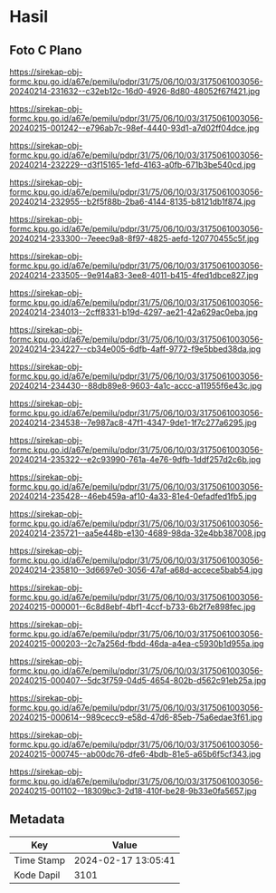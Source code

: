 # Hasil

## Foto C Plano

https://sirekap-obj-formc.kpu.go.id/a67e/pemilu/pdpr/31/75/06/10/03/3175061003056-20240214-231632--c32eb12c-16d0-4926-8d80-48052f67f421.jpg

https://sirekap-obj-formc.kpu.go.id/a67e/pemilu/pdpr/31/75/06/10/03/3175061003056-20240215-001242--e796ab7c-98ef-4440-93d1-a7d02ff04dce.jpg

https://sirekap-obj-formc.kpu.go.id/a67e/pemilu/pdpr/31/75/06/10/03/3175061003056-20240214-232229--d3f15165-1efd-4163-a0fb-671b3be540cd.jpg

https://sirekap-obj-formc.kpu.go.id/a67e/pemilu/pdpr/31/75/06/10/03/3175061003056-20240214-232955--b2f5f88b-2ba6-4144-8135-b8121db1f874.jpg

https://sirekap-obj-formc.kpu.go.id/a67e/pemilu/pdpr/31/75/06/10/03/3175061003056-20240214-233300--7eeec9a8-8f97-4825-aefd-120770455c5f.jpg

https://sirekap-obj-formc.kpu.go.id/a67e/pemilu/pdpr/31/75/06/10/03/3175061003056-20240214-233505--9e914a83-3ee8-4011-b415-4fed1dbce827.jpg

https://sirekap-obj-formc.kpu.go.id/a67e/pemilu/pdpr/31/75/06/10/03/3175061003056-20240214-234013--2cff8331-b19d-4297-ae21-42a629ac0eba.jpg

https://sirekap-obj-formc.kpu.go.id/a67e/pemilu/pdpr/31/75/06/10/03/3175061003056-20240214-234227--cb34e005-6dfb-4aff-9772-f9e5bbed38da.jpg

https://sirekap-obj-formc.kpu.go.id/a67e/pemilu/pdpr/31/75/06/10/03/3175061003056-20240214-234430--88db89e8-9603-4a1c-accc-a11955f6e43c.jpg

https://sirekap-obj-formc.kpu.go.id/a67e/pemilu/pdpr/31/75/06/10/03/3175061003056-20240214-234538--7e987ac8-47f1-4347-9de1-1f7c277a6295.jpg

https://sirekap-obj-formc.kpu.go.id/a67e/pemilu/pdpr/31/75/06/10/03/3175061003056-20240214-235322--e2c93990-761a-4e76-9dfb-1ddf257d2c6b.jpg

https://sirekap-obj-formc.kpu.go.id/a67e/pemilu/pdpr/31/75/06/10/03/3175061003056-20240214-235428--46eb459a-af10-4a33-81e4-0efadfed1fb5.jpg

https://sirekap-obj-formc.kpu.go.id/a67e/pemilu/pdpr/31/75/06/10/03/3175061003056-20240214-235721--aa5e448b-e130-4689-98da-32e4bb387008.jpg

https://sirekap-obj-formc.kpu.go.id/a67e/pemilu/pdpr/31/75/06/10/03/3175061003056-20240214-235810--3d6697e0-3056-47af-a68d-accece5bab54.jpg

https://sirekap-obj-formc.kpu.go.id/a67e/pemilu/pdpr/31/75/06/10/03/3175061003056-20240215-000001--6c8d8ebf-4bf1-4ccf-b733-6b2f7e898fec.jpg

https://sirekap-obj-formc.kpu.go.id/a67e/pemilu/pdpr/31/75/06/10/03/3175061003056-20240215-000203--2c7a256d-fbdd-46da-a4ea-c5930b1d955a.jpg

https://sirekap-obj-formc.kpu.go.id/a67e/pemilu/pdpr/31/75/06/10/03/3175061003056-20240215-000407--5dc3f759-04d5-4654-802b-d562c91eb25a.jpg

https://sirekap-obj-formc.kpu.go.id/a67e/pemilu/pdpr/31/75/06/10/03/3175061003056-20240215-000614--989cecc9-e58d-47d6-85eb-75a6edae3f61.jpg

https://sirekap-obj-formc.kpu.go.id/a67e/pemilu/pdpr/31/75/06/10/03/3175061003056-20240215-000745--ab00dc76-dfe6-4bdb-81e5-a65b6f5cf343.jpg

https://sirekap-obj-formc.kpu.go.id/a67e/pemilu/pdpr/31/75/06/10/03/3175061003056-20240215-001102--18309bc3-2d18-410f-be28-9b33e0fa5657.jpg


## Metadata

| Key        | Value               |
| ---------- | ------------------- |
| Time Stamp | 2024-02-17 13:05:41 |
| Kode Dapil | 3101                |




